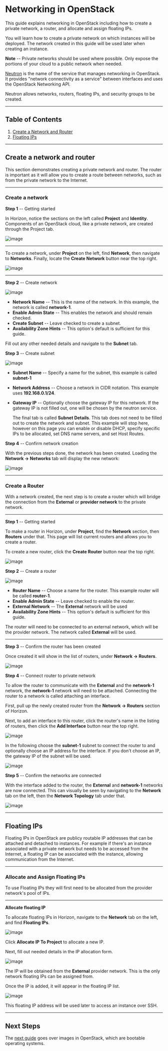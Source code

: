 # Networking in OpenStack

This guide explains networking in OpenStack including how to create a
private network, a router, and allocate and assign floating IPs.

You will learn how to create a private network on which instances will
be deployed. The network created in this guide will be used later when
creating an instance.

**Note** -- Private networks should be used where possible. Only expose
the portions of your cloud to a public network when needed.

[Neutron](https://docs.openstack.org/neutron/latest/) is the name of the
service that manages networking in OpenStack. It provides "network
connectivity as a service" between interfaces and uses the OpenStack
Networking API.

Neutron allows networks, routers, floating IPs, and security groups to
be created.

-----

## **Table of Contents**

1.  [Create a Network and
    Router](users_manual/network_ip_traffic#create-a-network-and-router)
2.  [Floating IPs](users_manual/network_ip_traffic#floating-ips)

-----

## **Create a network and router**

This section demonstrates creating a private network and router. The
router is important as it will allow you to create a route between
networks, such as from the private network to the Internet.

-----

### **Create a network**

**Step 1** -- Getting started

In Horizon, notice the sections on the left called **Project** and
**Identity**. Components of an OpenStack cloud, like a private network,
are created through the Project tab.

![image](images/um_project_identity.png)

-----

To create a network, under **Project** on the left, find **Network**,
then navigate to **Networks**. Finally, locate the **Create Network**
button near the top right.

![image](images/um_network_networks.png)

-----

**Step 2** -- Create network

![image](images/um_create_a_network_form.png)

  - **Network Name** -- This is the name of the network. In this
    example, the network is called **network-1**.
  - **Enable Admin State** -- This enables the network and should remain
    checked.
  - **Create Subnet** -- Leave checked to create a subnet.
  - **Availability Zone Hints** -- This option's default is sufficient
    for this guide.

Fill out any other needed details and navigate to the **Subnet** tab.

**Step 3** -- Create subnet

![image](images/um_create_a_subnet_form.png)

  - **Subnet Name** -- Specify a name for the subnet, this example is
    called **subnet-1**

  - **Network Address** -- Choose a network in CIDR notation. This
    example uses **192.168.0.1/24**.

  - **Gateway IP** -- Optionally choose the gateway IP for this network.
    If the gateway IP is not filled out, one will be chosen by the
    neutron service.
    
    The final tab is called **Subnet Details**. This tab does not need
    to be filled out to create the network and subnet. This example will
    stop here, however on this page you can enable or disable DHCP,
    specify specific IPs to be allocated, set DNS name servers, and set
    Host Routes.

**Step 4** -- Confirm network creation

With the previous steps done, the network has been created. Loading the
**Network -\> Networks** tab will display the new network:

![image](images/um_network_listing.png)

-----

### **Create a Router**

With a network created, the next step is to create a router which will
bridge the connection from the **External** or **provider network** to
the private network.

-----

**Step 1** -- Getting started

To make a router in Horizon, under **Project**, find the **Network**
section, then **Routers** under that. This page will list current
routers and allows you to create a router.

To create a new router, click the **Create Router** button near the top
right.

![image](images/um_router_main_page.png)

**Step 2** -- Create a router

![image](images/um_create_router.png)

  - **Router Name** -- Choose a name for the router. This example router
    will be called **router-1**.
  - **Enable Admin State** -- Leave checked to enable the router.
  - **External Network** -- The **External** network will be used
  - **Availability Zone Hints** -- This option's default is sufficient
    for this guide.

The router will need to be connected to an external network, which will
be the provider network. The network called **External** will be used.

-----

**Step 3** -- Confirm the router has been created

Once created it will show in the list of routers, under **Network -\>
Routers**.

![image](images/um_router_list.png)

**Step 4** -- Connect router to private network

To allow the router to communicate with the **External** and the
**network-1** network, the **network-1** network will need to be
attached. Connecting the router to a network is called attaching an
interface.

First, pull up the newly created router from the **Network -\> Routers**
section of Horizon.

Next, to add an interface to this router, click the router's name in the
listing of routers, then click the **Add Interface** button near the top
right.

![image](images/um_add_interface_router.png)

In the following choose the **subnet-1** subnet to connect the router to
and optionally choose an IP address for the interface. If you don't
choose an IP, the gateway IP of the subnet will be used.

![image](images/um_router_add_interface.png)

**Step 5** -- Confirm the networks are connected

With the interface added to the router, the **External** and
**network-1** networks are now connected. This can visually be seen by
navigating to the **Network** tab on the left, then the **Network
Topology** tab under that.

![image](images/um_network_topology.png)

-----

## **Floating IPs**

Floating IPs in OpenStack are publicy routable IP addresses that can be
attached and detached to instances. For example if there's an instance
associated with a private network but needs to be accessed from the
Internet, a floating IP can be associated with the instance, allowing
communication from the Internet.

-----

### **Allocate and Assign Floating IPs**

To use Floating IPs they will first need to be allocated from the
provider network's pool of IPs.

-----

**Allocate floating IP**

To allocate floating IPs in Horizon, navigate to the **Network** tab on
the left, and find **Floating IPs**.

![image](images/um_floating_ips.png)

Click **Allocate IP To Project** to allocate a new IP.

Next, fill out needed details in the IP allocation form.

![image](images/um_allocate_floating_ip.png)

The IP will be obtained from the **External** provider network. This is
the only network floating IPs can be assigned from.

Once the IP is added, it will appear in the floating IP list.

![image](images/um_floating_ip_listing.png)

This floating IP address will be used later to access an instance over
SSH.

-----

## **Next Steps**

The [next guide](users_manual/using_creating_images) goes over
images in OpenStack, which are bootable operating systems.
